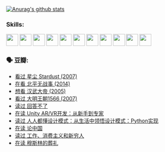 
[![Anurag's github stats](https://github-readme-stats.vercel.app/api?username=w940853815)](https://github.com/anuraghazra/github-readme-stats)

### Skills:

<code><img height="32" src="https://cdn.jsdelivr.net/npm/simple-icons@v5/icons/python.svg"></code>
<code><img height="32" src="https://cdn.jsdelivr.net/npm/simple-icons@v5/icons/javascript.svg"></code>
<code><img height="32" src="https://cdn.jsdelivr.net/npm/simple-icons@v5/icons/django.svg"></code>
<code><img height="32" src="https://cdn.jsdelivr.net/npm/simple-icons@v5/icons/flask.svg"></code>
<code><img height="32" src="https://cdn.jsdelivr.net/npm/simple-icons@v5/icons/vuetify.svg"></code>
<code><img height="32" src="https://cdn.jsdelivr.net/npm/simple-icons@v5/icons/git.svg"></code>
<code><img height="32" src="https://cdn.jsdelivr.net/npm/simple-icons@v5/icons/docker.svg"></code>
<code><img height="32" src="https://cdn.jsdelivr.net/npm/simple-icons@v5/icons/postgresql.svg"></code>
<code><img height="32" src="https://cdn.jsdelivr.net/npm/simple-icons@v5/icons/elasticsearch.svg"></code>
<code><img height="32" src="https://cdn.jsdelivr.net/npm/simple-icons@v5/icons/macos.svg"></code>
<code><img height="32" src="https://cdn.jsdelivr.net/npm/simple-icons@v5/icons/linux.svg"></code>

### 🗣 豆瓣:

<!-- DOUBAN-ACTIVITIES:START -->
- [看过 星尘 Stardust‎ (2007)](https://www.douban.com/people/136069238/status/3822692117/?_i=49233137)
- [在看 北平无战事‎ (2014)](https://www.douban.com/people/136069238/status/3821449886/?_i=49233137)
- [想看 汉武大帝‎ (2005)](https://www.douban.com/people/136069238/status/3821405621/?_i=49233137)
- [看过 大明王朝1566‎ (2007)](https://www.douban.com/people/136069238/status/3821396719/?_i=49233137)
- [读过 回答不了](https://www.douban.com/people/136069238/status/3812155932/?_i=49233137)
- [在读 Unity AR/VR开发：从新手到专家](https://www.douban.com/people/136069238/status/3810864648/?_i=49233137)
- [读过 人人都懂设计模式：从生活中领悟设计模式：Python实现](https://www.douban.com/people/136069238/status/3806334005/?_i=49233137)
- [在读 论中国](https://www.douban.com/people/136069238/status/3805671678/?_i=49233137)
- [读过 工作、消费主义和新穷人](https://www.douban.com/people/136069238/status/3803834644/?_i=49233137)
- [在读 穆斯林的葬礼](https://www.douban.com/people/136069238/status/3802824932/?_i=49233137)
<!-- DOUBAN-ACTIVITIES:END -->
<!--
**w940853815/w940853815** is a ✨ _special_ ✨ repository because its `README.md` (this file) appears on your GitHub profile.

Here are some ideas to get you started:

- 🔭 I’m currently working on ...
- 🌱 I’m currently learning ...
- 👯 I’m looking to collaborate on ...
- 🤔 I’m looking for help with ...
- 💬 Ask me about ...
- 📫 How to reach me: ...
- 😄 Pronouns: ...
- ⚡ Fun fact: ...
-->
